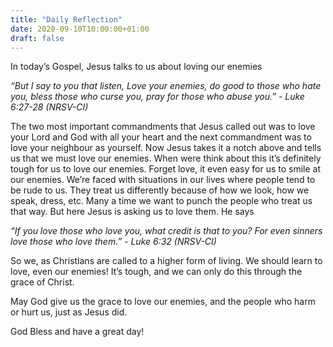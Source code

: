 ```yaml
---
title: "Daily Reflection"
date: 2020-09-10T10:00:00+01:00
draft: false
---
```


In today’s Gospel, Jesus talks to us about loving our enemies

_“But I say to you that listen, Love your enemies, do good to those who hate you, bless those who curse you, pray for those who abuse you.” -_ _Luke_  _6:27-28_ _(NRSV-CI)_

The two most important commandments that Jesus called out was to love your Lord and God with all your heart and the next commandment was to love your neighbour as yourself. Now Jesus takes it a notch above and tells us that we must love our enemies. When were think about this it’s definitely tough for us to  love our enemies. Forget love, it even easy for us to smile at our enemies. We’re faced with situations in our lives where people tend to be rude to us. They treat us differently because of how we look, how we speak, dress, etc. Many a time we want to punch the people who treat us that way. But here Jesus is asking us to love them. He says

_“If you love those who love you, what credit is that to you? For even sinners love those who love them.” - Luke_ _6:32_  _(NRSV-CI)_

So we, as Christians are called to a higher form of living. We should learn to love, even our enemies! It’s tough, and we can only do this through the grace of Christ.

May God give us the grace to love our enemies, and the people who harm or hurt us, just as Jesus did.

God Bless and have a great day!